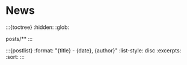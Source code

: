 # News
:::{toctree}
:hidden:
:glob:

posts/**
:::


:::{postlist}
:format: "{title} - {date}, {author}"
:list-style: disc
:excerpts:
:sort:
:::
